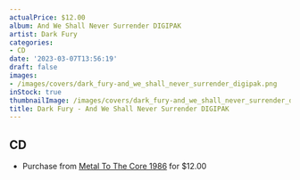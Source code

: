 ```yaml
---
actualPrice: $12.00
album: And We Shall Never Surrender DIGIPAK
artist: Dark Fury
categories:
- CD
date: '2023-03-07T13:56:19'
draft: false
images:
- /images/covers/dark_fury-and_we_shall_never_surrender_digipak.png
inStock: true
thumbnailImage: /images/covers/dark_fury-and_we_shall_never_surrender_digipak-thumb.png
title: Dark Fury - And We Shall Never Surrender DIGIPAK
---
```


## CD
* Purchase from [Metal To The Core 1986](https://metaltothecore1986.com/shop/dark-fury-and-we-shall-never-surrender-digipak-cd/) for $12.00
